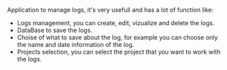 Application to manage logs, it's very usefull and has a lot of function like:
- Logs management, you can create, edit, vizualize and delete the logs.
- DataBase to save the logs.
- Choise of what to save about the log, for example you can choose only the name and date information of the log.
- Projects selection, you can select the project that you want to work with the logs.
